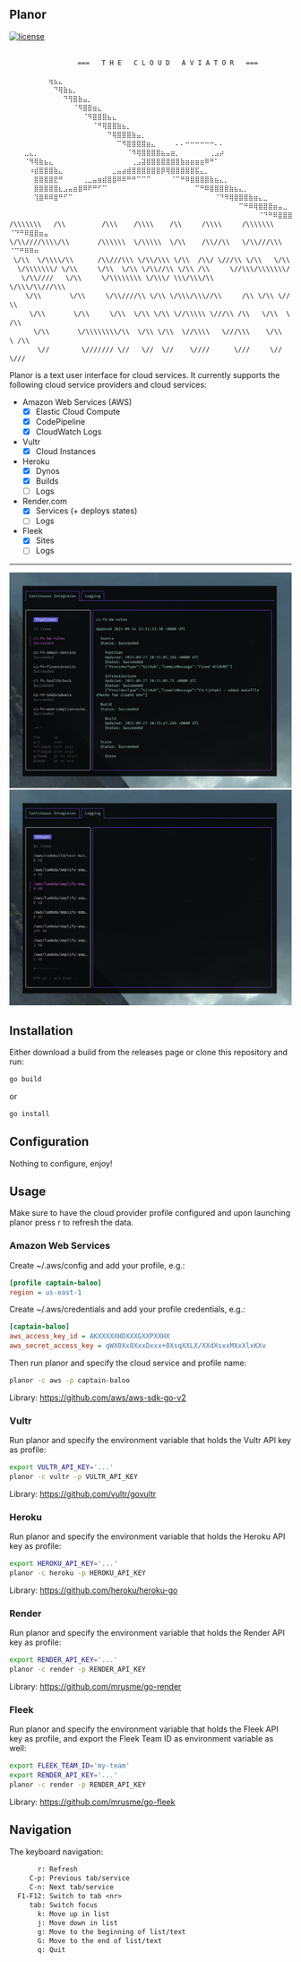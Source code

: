 Planor
------
[![license](http://img.shields.io/badge/license-GPLv3-red.svg?style=flat)](https://raw.githubusercontent.com/mrusme/go-fleek/master/LICENSE)

```

                 ===   T H E   C L O U D   A V I A T O R   ===

⠀⠀⠀⠀⠀⠀⠀⠀⢶⣦⣄⠀⠀⠀⠀⠀⠀⠀⠀⠀⠀⠀⠀⠀⠀⠀⠀⠀⠀⠀⠀⠀⠀⠀⠀⠀⠀⠀⠀⠀⠀⠀⠀⠀⠀⠀⠀⠀⠀⠀⠀⠀⠀⠀⠀⠀⠀⠀⠀⠀⠀⠀
⠀⠀⠀⠀⠀⠀⠀⠀⠀⠙⢿⣷⣦⡀⠀⠀⠀⠀⠀⠀⠀⠀⠀⠀⠀⠀⠀⠀⠀⠀⠀⠀⠀⠀⠀⠀⠀⠀⠀⠀⠀⠀⠀⠀⠀⠀⠀⠀⠀⠀⠀⠀⠀⠀⠀⠀⠀⠀⠀⠀⠀⠀
⠀⠀⠀⠀⠀⠀⠀⠀⠀⠀⠀⠙⢻⣿⣷⣤⡀⠀⠀⠀⠀⠀⠀⠀⠀⠀⠀⠀⠀⠀⠀⠀⠀⠀⠀⠀⠀⠀⠀⠀⠀⠀⠀⠀⠀⠀⠀⠀⠀⠀⠀⠀⠀⠀⠀⠀⠀⠀⠀⠀⠀⠀
⠀⠀⠀⠀⠀⠀⠀⠀⠀⠀⠀⠀⠀⠈⠻⣿⣿⣶⣄⠀⠀⠀⠀⠀⠀⠀⠀⠀⠀⠀⠀⠀⠀⠀⠀⠀⠀⠀⠀⠀⠀⠀⠀⠀⠀⠀⠀⠀⠀⠀⠀⠀⠀⠀⠀⠀⠀⠀⠀⠀⠀⠀
⠀⠀⠀⠀⠀⠀⠀⠀⠀⠀⠀⠀⠀⠀⠀⠈⠻⣿⣿⣿⣦⣄⠀⠀⠀⠀⠀⠀⠀⠀⠀⠀⠀⠀⠀⠀⠀⠀⠀⠀⠀⠀⠀⠀⠀⠀⠀⠀⠀⠀⠀⠀⠀⠀⠀⠀⠀⠀⠀⠀⠀⠀
⠀⠀⠀⠀⠀⠀⠀⠀⠀⠀⠀⠀⠀⠀⠀⠀⠀⠈⠛⢿⣿⣿⣷⣦⡀⠀⠀⠀⠀⠀⠀⠀⠀⠀⠀⠀⠀⠀⠀⠀⠀⠀⠀⠀⠀⠀⠀⠀⠀⠀⠀⠀⠀⠀⠀⠀⠀⠀⠀⠀⠀⠀
⠀⠀⠀⠀⠀⠀⠀⠀⠀⠀⠀⠀⠀⠀⠀⠀⠀⠀⠀⠀⠙⢿⣿⣿⣿⣷⣤⡀⠀⠀⠀⠀⠀⠀⠀⠀⠀⠀⠀⠀⠀⠀⠀⠀⠀⠀⠀⠀⠀⠀⠀⠀⠀⠀⠀⠀⠀⠀⠀⠀⠀⠀
⠀⠀⠀⠀⠀⠀⠀⠀⠀⠀⠀⠀⠀⠀⠀⠀⠀⠀⠀⠀⠀⠀⠉⠻⣿⣿⣿⣿⣶⣄⠀⠀⠀⠀⠄⠄⠒⠒⠒⠒⠒⠒⠄⠄⠀⠀⠀⠀⠀⠀⠀⠀⠀⠀⠀⠀⠀⠀⠀⠀⠀⠀
⠀⠀⠀⣀⣄⡀⠀⠀⠀⠀⠀⠀⠀⠀⠀⠀⠀⠀⠀⠀⠀⠀⠀⠀⠈⠻⢿⣿⣿⣿⣿⣦⣤⣶⡀⠀⠀⠀⠀⠀⠀⢀⣠⡴⠀⠀⠀⠀⠀⠀⠀⠀⠀⠀⠀⠀⠀⠀⠀⠀⠀⠀
⠀⠀⠀⠈⠻⢿⣷⣦⣄⠀⠀⠀⠀⠀⠀⠀⠀⠀⠀⠀⠀⠀⠀⠀⠀⢀⣠⣽⣿⣿⣿⣿⣿⣿⣿⣷⣶⣶⣶⣶⠿⠛⠁⠀⠀⠀⠀⠀⠀⠀⠀⠀⠀⠀⠀⠀⠀⠀⠀⠀⠀⠀
⠀⠀⠀⠀⠰⣾⣿⣿⣿⣷⣄⠀⠀⠀⠀⠀⠀⠀⠀⠀⠀⣀⣤⣴⣾⣿⣿⣿⣿⣿⣿⡿⢿⣿⣿⣿⣿⣿⣯⣄⡀⠀⠀⠀⠀⠀⠀⠀⠀⠀⠀⠀⠀⠀⠀⠀⠀⠀⠀⠀⠀⠀
⠀⠀⠀⠀⠀⣿⣿⣿⣿⣟⠛⠀⠀⠀⠀⢀⣀⣤⣶⣾⣿⣿⠿⠿⠛⠛⠉⠉⠉⠀⠀⠀⠀⠈⠉⠛⠿⣿⣿⣿⣿⣷⣦⣄⡀⠀⠀⠀⠀⠀⠀⠀⠀⠀⠀⠀⠀⠀⠀⠀⠀⠀
⠀⠀⠀⠀⠀⣿⣿⣿⣿⣿⣆⣠⣤⣶⣿⠿⠟⠛⠋⠉⠀⠀⠀⠀⠀⠀⠀⠀⠀⠀⠀⠀⠀⠀⠀⠀⠀⠀⠉⠛⠿⣿⣿⣿⣿⣷⣦⣄⡀⠀⠀⠀⠀⠀⠀⠀⠀⠀⠀⠀⠀⠀
⠀⠀⠀⠀⠀⢹⣿⠿⠿⣿⠛⠋⠉⠀⠀⠀⠀⠀⠀⠀⠀⠀⠀⠀⠀⠀⠀⠀⠀⠀⠀⠀⠀⠀⠀⠀⠀⠀⠀⠀⠀⠀⠈⠙⠻⢿⣿⣿⣿⣷⣶⣄⣀⠀⠀⠀⠀⠀⠀⠀⠀⠀
⠀⠀⠀⠀⠀⠀⠀⠀⠀⠀⠀⠀⠀⠀⠀⠀⠀⠀⠀⠀⠀⠀⠀⠀⠀⠀⠀⠀⠀⠀⠀⠀⠀⠀⠀⠀⠀⠀⠀⠀⠀⠀⠀⠀⠀⠀⠀⠉⠛⠿⢿⣿⣿⣿⣶⣤⣀⠀⠀⠀⠀⠀
⠀⠀⠀⠀⠀⠀⠀⠀⠀⠀⠀⠀⠀⠀⠀⠀⠀⠀⠀⠀⠀⠀⠀⠀⠀⠀⠀⠀⠀⠀⠀⠀⠀⠀⠀⠀⠀⠀⠀⠀⠀⠀⠀⠀⠀⠀⠀⠀⠀⠀⠀⠈⠙⠛⠿⣿⣿⣿⣶⣤⣀⠀
/\\\\\\\   /\\         /\\\    /\\\\    /\\     /\\\\     /\\\\\\\  ⠈⠙⠛⠿⣿⣿⣶⣤
\/\\////\\\\/\\       /\\\\\\  \/\\\\\  \/\\    /\\//\\   \/\\///\\\     ⠈⠉⠛⠿⠿⠶
 \/\\  \/\\\\/\\      /\\///\\\ \/\\/\\\ \/\\  /\\/ \///\\ \/\\   \/\\
  \/\\\\\\\/ \/\\     \/\\  \/\\ \/\\//\\ \/\\ /\\     \//\\\/\\\\\\\/
   \/\\////   \/\\     \/\\\\\\\\ \/\\\/ \\\/\\\/\\      \/\\\/\\///\\\
    \/\\       \/\\     \/\\////\\ \/\\ \/\\\/\\\//\\     /\\ \/\\ \// \\
     \/\\       \/\\     \/\\  \/\\ \/\\ \//\\\\\ \///\\ /\\   \/\\  \ /\\
      \/\\       \/\\\\\\\\/\\  \/\\ \/\\  \//\\\\   \///\\\    \/\\  \ /\\
       \//        \/////// \//   \//  \//    \////      \///     \//   \///

```

Planor is a text user interface for cloud services. It currently supports the
following cloud service providers and cloud services:

- Amazon Web Services (AWS)
  - [x] Elastic Cloud Compute
  - [x] CodePipeline
  - [x] CloudWatch Logs
- Vultr
  - [x] Cloud Instances
- Heroku
  - [x] Dynos
  - [x] Builds
  - [ ] Logs
- Render.com
  - [x] Services (+ deploys states)
  - [ ] Logs
- Fleek
  - [x] Sites
  - [ ] Logs

---

![Continuous Integration](screen-ci.png)
![Logging](screen-logs.png)


## Installation

Either download a build from the releases page or clone this repository and run:

```sh
go build
```

or

```sh
go install
```


## Configuration

Nothing to configure, enjoy!


## Usage

Make sure to have the cloud provider profile configured and upon launching 
planor press r to refresh the data.


### Amazon Web Services

Create ~/.aws/config and add your profile, e.g.:

```ini
[profile captain-baloo]
region = us-east-1
```

Create ~/.aws/credentials and add your profile credentials, e.g.:

```ini
[captain-baloo]
aws_access_key_id = AKXXXXXHDXXXGXXPXXHX
aws_secret_access_key = qWX0Xx0XxxDxxx+0XsqXXLX/XXdXsxxMXxXlxKXv
```

Then run planor and specify the cloud service and profile name:

```sh
planor -c aws -p captain-baloo
```

Library: https://github.com/aws/aws-sdk-go-v2


### Vultr

Run planor and specify the environment variable that holds the Vultr API key as
profile:

```sh
export VULTR_API_KEY='...'
planor -c vultr -p VULTR_API_KEY
```

Library: https://github.com/vultr/govultr


### Heroku

Run planor and specify the environment variable that holds the Heroku API key as
profile:

```sh
export HEROKU_API_KEY='...'
planor -c heroku -p HEROKU_API_KEY
```

Library: https://github.com/heroku/heroku-go


### Render

Run planor and specify the environment variable that holds the Render API key as
profile:

```sh
export RENDER_API_KEY='...'
planor -c render -p RENDER_API_KEY
```

Library: https://github.com/mrusme/go-render


### Fleek

Run planor and specify the environment variable that holds the Fleek API key as
profile, and export the Fleek Team ID as environment variable as well:

```sh
export FLEEK_TEAM_ID='my-team'
export RENDER_API_KEY='...'
planor -c render -p RENDER_API_KEY
```

Library: https://github.com/mrusme/go-fleek



## Navigation

The keyboard navigation:

```
       r: Refresh
     C-p: Previous tab/service
     C-n: Next tab/service
  F1-F12: Switch to tab <nr>
     tab: Switch focus
       k: Move up in list
       j: Move down in list
       g: Move to the beginning of list/text
       G: Move to the end of list/text
       q: Quit
```

